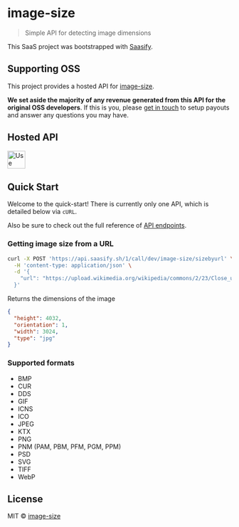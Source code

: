 # image-size

> Simple API for detecting image dimensions

This SaaS project was bootstrapped with [Saasify](https://saasify.sh).

## Supporting OSS

This project provides a hosted API for [image-size](https://github.com/image-size/image-size).

**We set aside the majority of any revenue generated from this API for the original OSS developers**. If this is you, please [get in touch](https://saasify.sh/#/support) to setup payouts and answer any questions you may have.

## Hosted API

<a href="https://image-size.saasify.sh">
  <img
    src="https://badges.saasify.sh"
    height="40"
    alt="Use Hosted API"
  />
</a>

## Quick Start

Welcome to the quick-start! There is currently only one API, which is detailed below via `cURL`.

Also be sure to check out the full reference of [API endpoints](https://image-size.saasify.sh/docs#tag/service).

### Getting image size from a URL

```sh
curl -X POST 'https://api.saasify.sh/1/call/dev/image-size/sizebyurl' \
  -H 'content-type: application/json' \
  -d '{
    "url": "https://upload.wikimedia.org/wikipedia/commons/2/23/Close_up_of_a_black_domestic_cat.jpg"
  }'
```

Returns the dimensions of the image

```json
{
  "height": 4032,
  "orientation": 1,
  "width": 3024,
  "type": "jpg"
}
```

### Supported formats

- BMP
- CUR
- DDS
- GIF
- ICNS
- ICO
- JPEG
- KTX
- PNG
- PNM (PAM, PBM, PFM, PGM, PPM)
- PSD
- SVG
- TIFF
- WebP

## License

MIT © [image-size](https://github.com/image-size)
